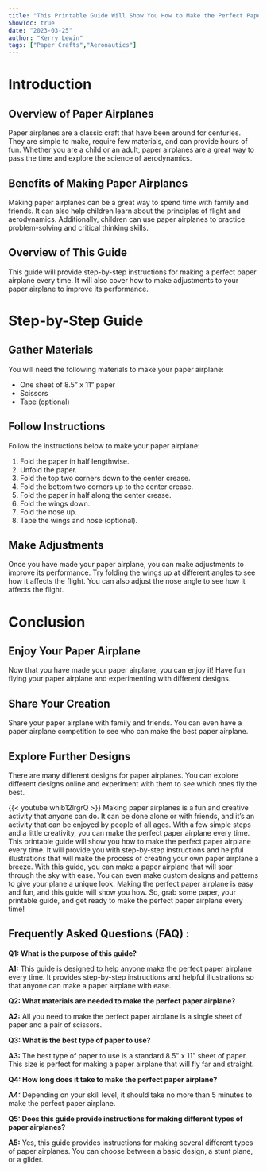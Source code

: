 ```yaml
---
title: "This Printable Guide Will Show You How to Make the Perfect Paper Airplane Every Time!"
ShowToc: true 
date: "2023-03-25"
author: "Kerry Lewin" 
tags: ["Paper Crafts","Aeronautics"]
---
```

# Introduction

## Overview of Paper Airplanes

Paper airplanes are a classic craft that have been around for centuries. They are simple to make, require few materials, and can provide hours of fun. Whether you are a child or an adult, paper airplanes are a great way to pass the time and explore the science of aerodynamics.

## Benefits of Making Paper Airplanes

Making paper airplanes can be a great way to spend time with family and friends. It can also help children learn about the principles of flight and aerodynamics. Additionally, children can use paper airplanes to practice problem-solving and critical thinking skills.

## Overview of This Guide

This guide will provide step-by-step instructions for making a perfect paper airplane every time. It will also cover how to make adjustments to your paper airplane to improve its performance.

# Step-by-Step Guide

## Gather Materials

You will need the following materials to make your paper airplane:

- One sheet of 8.5” x 11” paper
- Scissors
- Tape (optional)

## Follow Instructions

Follow the instructions below to make your paper airplane:

1. Fold the paper in half lengthwise.
2. Unfold the paper.
3. Fold the top two corners down to the center crease.
4. Fold the bottom two corners up to the center crease.
5. Fold the paper in half along the center crease.
6. Fold the wings down.
7. Fold the nose up.
8. Tape the wings and nose (optional).

## Make Adjustments

Once you have made your paper airplane, you can make adjustments to improve its performance. Try folding the wings up at different angles to see how it affects the flight. You can also adjust the nose angle to see how it affects the flight.

# Conclusion

## Enjoy Your Paper Airplane

Now that you have made your paper airplane, you can enjoy it! Have fun flying your paper airplane and experimenting with different designs.

## Share Your Creation

Share your paper airplane with family and friends. You can even have a paper airplane competition to see who can make the best paper airplane.

## Explore Further Designs

There are many different designs for paper airplanes. You can explore different designs online and experiment with them to see which ones fly the best.

{{< youtube whib12lrgrQ >}} 
Making paper airplanes is a fun and creative activity that anyone can do. It can be done alone or with friends, and it’s an activity that can be enjoyed by people of all ages. With a few simple steps and a little creativity, you can make the perfect paper airplane every time. This printable guide will show you how to make the perfect paper airplane every time. It will provide you with step-by-step instructions and helpful illustrations that will make the process of creating your own paper airplane a breeze. With this guide, you can make a paper airplane that will soar through the sky with ease. You can even make custom designs and patterns to give your plane a unique look. Making the perfect paper airplane is easy and fun, and this guide will show you how. So, grab some paper, your printable guide, and get ready to make the perfect paper airplane every time!

## Frequently Asked Questions (FAQ) :
**Q1: What is the purpose of this guide?**

**A1:** This guide is designed to help anyone make the perfect paper airplane every time. It provides step-by-step instructions and helpful illustrations so that anyone can make a paper airplane with ease.

**Q2: What materials are needed to make the perfect paper airplane?**

**A2:** All you need to make the perfect paper airplane is a single sheet of paper and a pair of scissors.

**Q3: What is the best type of paper to use?**

**A3:** The best type of paper to use is a standard 8.5" x 11" sheet of paper. This size is perfect for making a paper airplane that will fly far and straight.

**Q4: How long does it take to make the perfect paper airplane?**

**A4:** Depending on your skill level, it should take no more than 5 minutes to make the perfect paper airplane.

**Q5: Does this guide provide instructions for making different types of paper airplanes?**

**A5:** Yes, this guide provides instructions for making several different types of paper airplanes. You can choose between a basic design, a stunt plane, or a glider.





